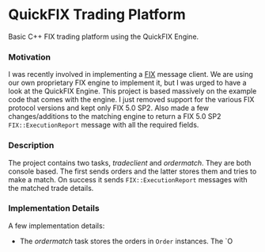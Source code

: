 # QuickFIX Trading Platform
Basic C++ FIX trading platform using the QuickFIX Engine.

### Motivation
I was recently involved in implementing a [FIX](http://www.fixprotocol.org/) message client.
We are using our own proprietary FIX engine to implement it, but I was urged to have a look
at the QuickFIX Engine. This project is based massively on the example code that comes with
the engine. I just removed support for the various FIX protocol versions and kept only
FIX 5.0 SP2. Also made a few changes/additions to the matching engine to return
a FIX 5.0 SP2 `FIX::ExecutionReport` message with all the required fields.

### Description
The project contains two tasks, *tradeclient* and *ordermatch*. They are both console
based. The first sends orders and the latter stores them and tries to make a match.
On success it sends `FIX::ExecutionReport` messages with the matched trade details.

### Implementation Details
A few implementation details:

* The *ordermatch* task stores the orders in `Order` instances. The `O